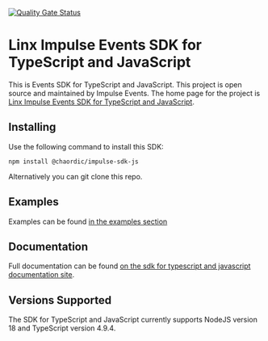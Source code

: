 [![Quality Gate Status](http://sonarqube.stg.event.internal/api/project_badges/measure?project=tZormRZZB67EMsA&metric=alert_status)](http://sonarqube.stg.event.internal/dashboard?id=tZormRZZB67EMsA)
# Linx Impulse Events SDK for TypeScript and JavaScript

This is Events SDK for TypeScript and JavaScript. This project is open source and maintained by Impulse Events.
The home page for the project is [Linx Impulse Events SDK for TypeScript and JavaScript](https://github.com/chaordic/impulse-sdk-js/).

## Installing

Use the following command to install this SDK:

```
npm install @chaordic/impulse-sdk-js
```

Alternatively you can git clone this repo.

## Examples

Examples can be found [in the examples section](https://github.com/chaordic/impulse-sdk-js/tree/main/examples)

## Documentation

Full documentation can be found [on the sdk for typescript and javascript documentation site](https://docs.linximpulse.com/typescriptsdk).

## Versions Supported

The SDK for TypeScript and JavaScript currently supports NodeJS version 18 and TypeScript version 4.9.4.